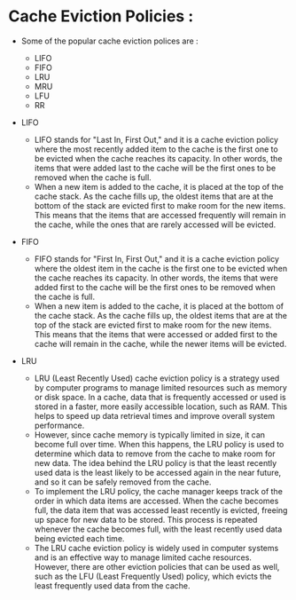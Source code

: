 # Cache Eviction Policies :

 - Some of the popular cache eviction polices are :
 	- LIFO 
 	- FIFO
 	- LRU
 	- MRU
 	- LFU
 	- RR

 - LIFO

 	- LIFO stands for "Last In, First Out," and it is a cache eviction policy where the most recently added item to the cache is the first one to be evicted when the cache reaches its capacity. In other words, the items that were added last to the cache will be the first ones to be removed when the cache is full.
	- When a new item is added to the cache, it is placed at the top of the cache stack. As the cache fills up, the oldest items that are at the bottom of the stack are evicted first to make room for the new items. This means that the items that are accessed frequently will remain in the cache, while the ones that are rarely accessed will be evicted.


- FIFO

	- FIFO stands for "First In, First Out," and it is a cache eviction policy where the oldest item in the cache is the first one to be evicted when the cache reaches its capacity. In other words, the items that were added first to the cache will be the first ones to be removed when the cache is full.
	- When a new item is added to the cache, it is placed at the bottom of the cache stack. As the cache fills up, the oldest items that are at the top of the stack are evicted first to make room for the new items. This means that the items that were accessed or added first to the cache will remain in the cache, while the newer items will be evicted.

- LRU 

	- LRU (Least Recently Used) cache eviction policy is a strategy used by computer programs to manage limited resources such as memory or disk space. In a cache, data that is frequently accessed or used is stored in a faster, more easily accessible location, such as RAM. This helps to speed up data retrieval times and improve overall system performance.
	- However, since cache memory is typically limited in size, it can become full over time. When this happens, the LRU policy is used to determine which data to remove from the cache to make room for new data. The idea behind the LRU policy is that the least recently used data is the least likely to be accessed again in the near future, and so it can be safely removed from the cache.
    - To implement the LRU policy, the cache manager keeps track of the order in which data items are accessed. When the cache becomes full, the data item that was accessed least recently is evicted, freeing up space for new data to be stored. This process is repeated whenever the cache becomes full, with the least recently used data being evicted each time.
	- The LRU cache eviction policy is widely used in computer systems and is an effective way to manage limited cache resources. However, there are other eviction policies that can be used as well, such as the LFU (Least Frequently Used) policy, which evicts the least frequently used data from the cache.